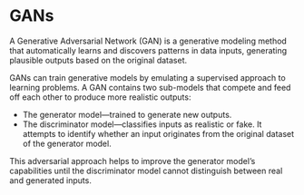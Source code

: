 # GANs

A Generative Adversarial Network (GAN) is a generative modeling method that automatically learns and discovers patterns in data inputs, generating plausible outputs based on the original dataset. 

GANs can train generative models by emulating a supervised approach to learning problems. A GAN contains two sub-models that compete and feed off each other to produce more realistic outputs: 

* The generator model—trained to generate new outputs.
* The discriminator model—classifies inputs as realistic or fake. It attempts to identify whether an input originates from the original dataset of the generator model. 

This adversarial approach helps to improve the generator model’s capabilities until the discriminator model cannot distinguish between real and generated inputs. 
